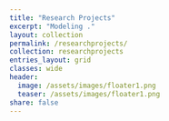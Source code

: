 ```yaml
---
title: "Research Projects"
excerpt: "Modeling ."
layout: collection
permalink: /researchprojects/
collection: researchprojects
entries_layout: grid
classes: wide
header:
  image: /assets/images/floater1.png
  teaser: /assets/images/floater1.png
share: false
---
```

